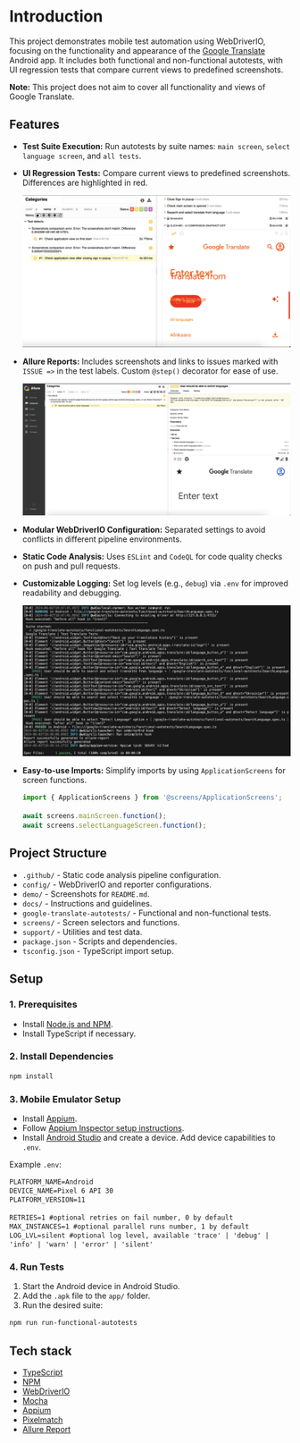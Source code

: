 # Introduction

This project demonstrates mobile test automation using WebDriverIO, focusing on the functionality and appearance of the [Google Translate](https://play.google.com/store/apps/details?id=com.google.android.apps.translate) Android app. It includes both functional and non-functional autotests, with UI regression tests that compare current views to predefined screenshots.

**Note:** This project does not aim to cover all functionality and views of Google Translate.

## Features

- **Test Suite Execution:** Run autotests by suite names: `main screen`, `select language screen`, and `all tests`.
- **UI Regression Tests:** Compare current views to predefined screenshots. Differences are highlighted in red.

  ![UI Comparison](https://github.com/0xmuchen/appium-demo/raw/master/demo/DifferenceInAllure.png)

- **Allure Reports:** Includes screenshots and links to issues marked with `ISSUE =>` in the test labels. Custom `@step()` decorator for ease of use.

  ![Allure Report](https://github.com/0xmuchen/appium-demo/raw/master/demo/AllureReport.png)

- **Modular WebDriverIO Configuration:** Separated settings to avoid conflicts in different pipeline environments.
- **Static Code Analysis:** Uses `ESLint` and `CodeQL` for code quality checks on push and pull requests.
- **Customizable Logging:** Set log levels (e.g., `debug`) via `.env` for improved readability and debugging.

  ![Logs](https://github.com/0xmuchen/appium-demo/raw/master/demo/Logs.png)


- **Easy-to-use Imports:** Simplify imports by using `ApplicationScreens` for screen functions.

  ```js
  import { ApplicationScreens } from '@screens/ApplicationScreens';
  
  await screens.mainScreen.function();
  await screens.selectLanguageScreen.function();
  ```

## Project Structure

- `.github/` - Static code analysis pipeline configuration.
- `config/` - WebDriverIO and reporter configurations.
- `demo/` - Screenshots for `README.md`.
- `docs/` - Instructions and guidelines.
- `google-translate-autotests/` - Functional and non-functional tests.
- `screens/` - Screen selectors and functions.
- `support/` - Utilities and test data.
- `package.json` - Scripts and dependencies.
- `tsconfig.json` - TypeScript import setup.

## Setup

### 1. Prerequisites
- Install [Node.js and NPM](https://radixweb.com/blog/installing-npm-and-nodejs-on-windows-and-mac).
- Install TypeScript if necessary.

### 2. Install Dependencies

```bash
npm install
```

### 3. Mobile Emulator Setup
- Install [Appium](https://github.com/appium/appium).
- Follow [Appium Inspector setup instructions](https://github.com/0xmuchen/appium-demo/blob/master/docs/APPIUM.md).
- Install [Android Studio](https://developer.android.com/studio) and create a device. Add device capabilities to `.env`.

Example `.env`:

```env
PLATFORM_NAME=Android
DEVICE_NAME=Pixel 6 API 30
PLATFORM_VERSION=11

RETRIES=1 #optional retries on fail number, 0 by default
MAX_INSTANCES=1 #optional parallel runs number, 1 by default
LOG_LVL=silent #optional log level, available 'trace' | 'debug' | 'info' | 'warn' | 'error' | 'silent'

```

### 4. Run Tests

1. Start the Android device in Android Studio.
2. Add the `.apk` file to the `app/` folder.
3. Run the desired suite:

```bash
npm run run-functional-autotests
```

## Tech stack

- [TypeScript](https://www.typescriptlang.org/) 
- [NPM](https://www.npmjs.com/) 
- [WebDriverIO](https://webdriver.io/uk/) 
- [Mocha](https://github.com/mochajs/mocha) 
- [Appium](https://github.com/appium/appium) 
- [Pixelmatch](https://github.com/mapbox/pixelmatch) 
- [Allure Report](https://webdriver.io/docs/allure-reporter/)
